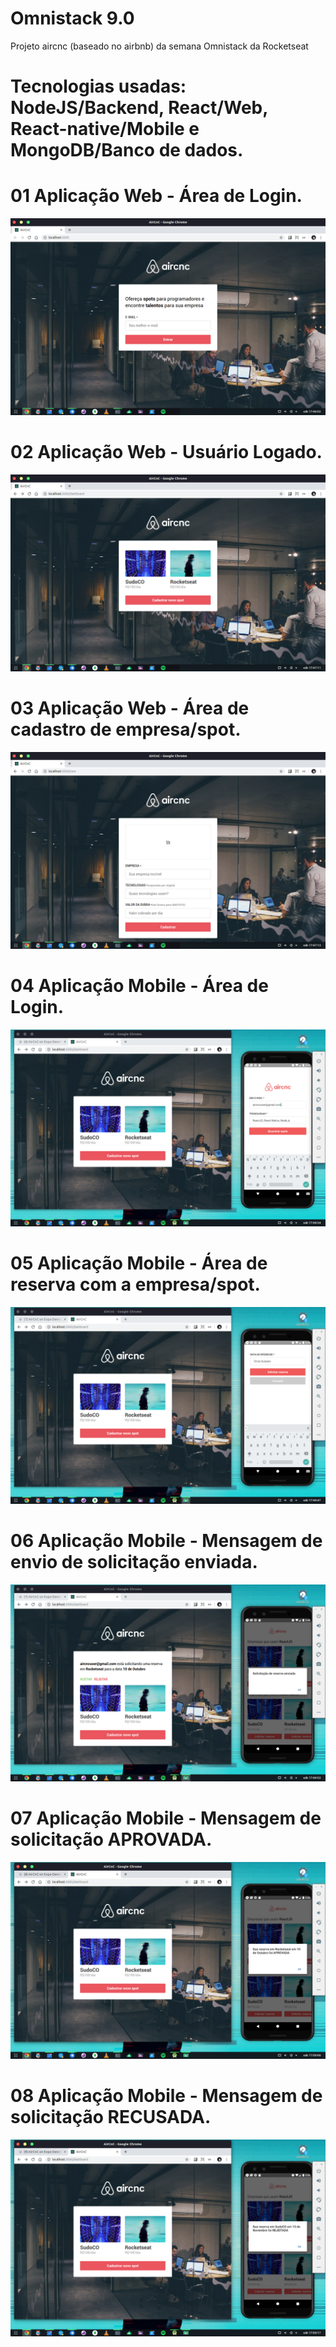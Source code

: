 # Omnistack 9.0
Projeto aircnc (baseado no airbnb) da semana Omnistack da Rocketseat

# Tecnologias usadas: NodeJS/Backend, React/Web, React-native/Mobile e MongoDB/Banco de dados.

# 01 Aplicação Web - Área de Login.
<img src="Preview/prev07.png">
</br>

# 02 Aplicação Web - Usuário Logado.
<img src="Preview/prev06.png">
</br>

# 03 Aplicação Web - Área de cadastro de empresa/spot.
<img src="Preview/prev05.png">
</br>


# 04 Aplicação Mobile - Área de Login.
<img src="Preview/previ04.png">
</br>

# 05 Aplicação Mobile - Área de reserva com a empresa/spot.
<img src="Preview/prev03.png">
</br>

# 06 Aplicação Mobile - Mensagem de envio de solicitação enviada.
<img src="Preview/prev02.png">
</br>

# 07 Aplicação Mobile - Mensagem de solicitação APROVADA.
<img src="Preview/prev01.png">
</br>

# 08 Aplicação Mobile - Mensagem de solicitação RECUSADA.
<img src="Preview/prev08.png">
</br>

